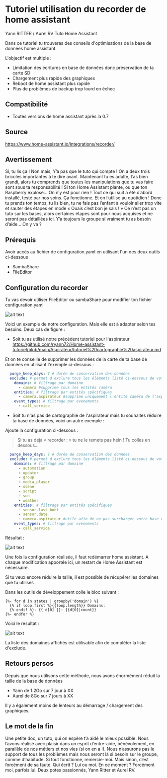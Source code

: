# Tutoriel utilisation du recorder de home assistant
Yann RITTER / Aurel RV Tuto Home Assistant 

Dans ce tutoriel tu trouveras des conseils d'optimisations de la base de données home assistant.

L'objectif est multiple : 
- Limitation des écritures en base de données donc préservation de ta carte SD
- Chargement plus rapide des graphiques 
- Reboot de home assistant plus rapide
- Plus de problèmes de backup trop lourd en échec


## Compatibilité
- Toutes versions de home assistant après la 0.7

## Source 
https://www.home-assistant.io/integrations/recorder/



## Avertissement 

Si, tu lis ça ! Non mais, Y’a pas que le tuto qui compte ! On a deux trois bricoles importantes à te dire avant.
Maintenant tu es adulte, t’as bien grandi, alors tu comprends que toutes les manipulations que tu vas faire sont sous ta responsabilité !
Si ton Home Assistant plante, ou que ton Raspberry explose… On n’y est pour rien !
Tout ce qui suit a été d’abord installé, testé par nos soins. Ça fonctionne. Et on l’utilise au quotidien !
Donc tu prends ton temps, tu lis bien, tu ne fais pas l’enfant à vouloir aller trop vite et sauter des étapes en mode « Ouais c’est bon je sais ! »
Ce n’est pas un tuto sur les bases, alors certaines étapes sont pour nous acquises et ne seront pas détaillées ici. Y’a toujours le groupe si vraiment tu as besoin d’aide…
On y va ?


## Prérequis

Avoir accès au fichier de configuration.yaml en utilisant l'un des deux outils ci-dessous
- SambaShare
- FileEditor

## Configuration du recorder
Tu vas devoir utiliser FileEditor ou sambaShare pour modifier ton fichier configuration.yaml

![alt text](https://github.com/ryann72/Home-assistant-tutoriel/blob/main/Recorder/Images/fichier.JPG)


Voici un exemple de notre configuration. Mais elle est à adapter selon tes besoins. 
Deux cas de figure :

-  Soit tu as utilisé notre précédent tutoriel pour l'aspirateur
https://github.com/ryann72/Home-assistant-tutoriel/blob/main/Aspirateur/tutoriel%20cartographie%20aspirateur.md 

Et on te conseille de supprimer les données de la carte de ta base de données en utilisant l'exemple ci-dessous :

````yaml recorder:
  purge_keep_days: 7 # durée de conservation des données
  exclude: # permet d'exclure tous les éléments listé ci-dessous de votre base de données
    domains: # filtrage par domaine
      - camera #supprime tous les entités caméra 
    entities: # filtrage par entités spécifiques
      - camera.aspirateur #supprime uniquement l'entité caméra de l'aspirateur
    event_types: # filtrage par evenements
      - call_service 
````
- Soit tu n'as pas de cartographie de l'aspirateur mais tu souhaites réduire ta base de données, voici un autre exemple :

Ajoute la configuration ci-dessous :
> Si tu as déjà « recorder : » tu ne le remets pas hein ! Tu colles en dessous…

````yaml recorder:
  purge_keep_days: 7 # durée de conservation des données
  exclude: # permet d'exclure tous les éléments listé ci-dessous de votre base de données
    domains: # filtrage par domaine
      - automation
      - updater
      - group
      - media_player
      - scene
      - script
      - sun
      - weather
    entities: # filtrage par entités spécifiques
      - sensor.last_boot 
      - sensor.date
      - camera.aspirateur #utile afin de ne pas surcharger votre base de donnée avec les coordonnées et carte de votre aspirateur chargé toutes les 5 secondes
    event_types: # filtrage par evenements
      - call_service 
````
Résultat : 

![alt text](https://github.com/ryann72/Home-assistant-tutoriel/blob/main/Recorder/Images/config1.JPG)

Une fois la configuration réalisée, il faut redémarrer home assistant.
A chaque modification apportée ici, un restart de Home Assistant est nécessaire.

Si tu veux encore réduire la taille, il est possible de récupérer les domaines que tu utilises

Dans les outils de développement colle le bloc suivant :
````
{%- for d in states | groupby('domain') %}
  {% if loop.first %}{{loop.length}} Domains:
  {% endif %}- {{ d[0] }}: {{d[0]|count}}
{%- endfor %}
````

Voici le resultat : 

![alt text](https://github.com/ryann72/Home-assistant-tutoriel/blob/main/Recorder/Images/domain2.jpg)

La liste des domaines affichés est utilisable afin de compléter la liste d'exclude.

## Retours persos
Depuis que nous utilisons cette méthode, nous avons énormément réduit la taille de la base de données
- Yann  de 1.2Go sur 7 jour à XX
- Aurel de 8Go sur 7 jours à XX

Il y a également moins de lenteurs au démarrage / chargement des graphiques.

## Le mot de la fin
Une petite doc, un tuto, qui on espère t’a aidé le mieux possible.
Nous l’avons réalisé avec plaisir dans un esprit d’entre-aide, bénévolement, en parallèle de nos métiers et nos vies (si on en a !).
Nous n’assurons pas le support de tous les problèmes mais nous seront là si besoin sur le groupe, comme d’habitude.
Si tout fonctionne, remercie-moi.
Mais sinon, c’est forcément de sa faute.
Qui écrit ? Lui ou moi.
En ce moment ? Forcément moi, parfois lui.
Deux potes passionnés, Yann Ritter et Aurel RV.
